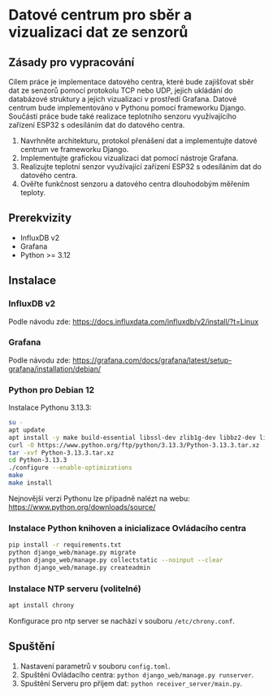 # Datové centrum pro sběr a vizualizaci dat ze senzorů

## Zásady pro vypracování
Cílem práce je implementace datového centra, které bude zajišťovat sběr dat ze senzorů pomocí protokolu TCP nebo UDP, jejich ukládání do databázové struktury a jejich vizualizaci v prostředí Grafana. Datové centrum bude implementováno v Pythonu pomocí frameworku Django. Součástí práce bude také realizace teplotního senzoru využívajícího zařízení ESP32 s odesíláním dat do datového centra.
1. Navrhněte architekturu, protokol přenášení dat a implementujte datové centrum ve frameworku Django.
2. Implementujte grafickou vizualizaci dat pomocí nástroje Grafana.
3. Realizujte teplotní senzor využívající zařízení ESP32 s odesíláním dat do datového centra.
4. Ověřte funkčnost senzoru a datového centra dlouhodobým měřením teploty.

## Prerekvizity
- InfluxDB v2
- Grafana
- Python >= 3.12

## Instalace

### InfluxDB v2
Podle návodu zde:
https://docs.influxdata.com/influxdb/v2/install/?t=Linux

### Grafana
Podle návodu zde:
https://grafana.com/docs/grafana/latest/setup-grafana/installation/debian/

### Python pro Debian 12
Instalace Pythonu 3.13.3:
```bash
su -
apt update
apt install -y make build-essential libssl-dev zlib1g-dev libbz2-dev libreadline-dev libsqlite3-dev curl llvm libncursesw5-dev xz-utils tk-dev libxml2-dev libxmlsec1-dev libffi-dev liblzma-dev pkg-config
curl -O https://www.python.org/ftp/python/3.13.3/Python-3.13.3.tar.xz
tar -xvf Python-3.13.3.tar.xz
cd Python-3.13.3
./configure --enable-optimizations
make
make install
```
Nejnovější verzi Pythonu lze případně nalézt na webu:
https://www.python.org/downloads/source/

### Instalace Python knihoven a inicializace Ovládacího centra

```bash
pip install -r requirements.txt
python django_web/manage.py migrate
python django_web/manage.py collectstatic --noinput --clear
python django_web/manage.py createadmin
```

### Instalace NTP serveru (volitelné)
```bash
apt install chrony
```
Konfigurace pro ntp server se nachází v souboru `/etc/chrony.conf`.

## Spuštění
1. Nastavení parametrů v souboru `config.toml`.
2. Spuštění Ovládacího centra: `python django_web/manage.py runserver`.
3. Spuštění Serveru pro příjem dat: `python receiver_server/main.py`.
